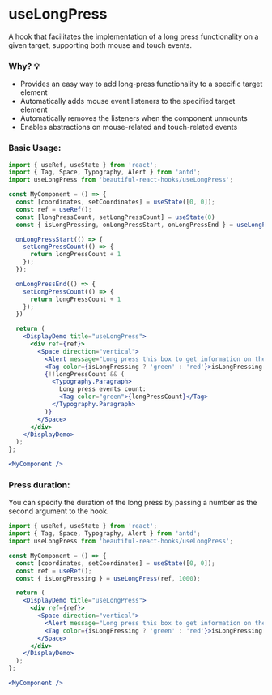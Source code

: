 # useLongPress

A hook that facilitates the implementation of a long press functionality on a given target, supporting both mouse and touch events.

### Why? 💡

- Provides an easy way to add long-press functionality to a specific target element
- Automatically adds mouse event listeners to the specified target element
- Automatically removes the listeners when the component unmounts
- Enables abstractions on mouse-related and touch-related events

### Basic Usage:

```jsx harmony
import { useRef, useState } from 'react';
import { Tag, Space, Typography, Alert } from 'antd';
import useLongPress from 'beautiful-react-hooks/useLongPress';

const MyComponent = () => {
  const [coordinates, setCoordinates] = useState([0, 0]);
  const ref = useRef();
  const [longPressCount, setLongPressCount] = useState(0)
  const { isLongPressing, onLongPressStart, onLongPressEnd } = useLongPress(ref);

  onLongPressStart(() => {
    setLongPressCount(() => {
      return longPressCount + 1
    });
  });

  onLongPressEnd(() => {
    setLongPressCount(() => {
      return longPressCount + 1
    });
  })

  return (
    <DisplayDemo title="useLongPress">
      <div ref={ref}>
        <Space direction="vertical">
          <Alert message="Long press this box to get information on the long press event" type="info" showIcon />
          <Tag color={isLongPressing ? 'green' : 'red'}>isLongPressing: {isLongPressing ? 'yes' : 'no'}</Tag>
          {!!longPressCount && (
            <Typography.Paragraph>
              Long press events count:
              <Tag color="green">{longPressCount}</Tag>
            </Typography.Paragraph>
          )}
        </Space>
      </div>
    </DisplayDemo>
  );
};

<MyComponent />
```

### Press duration:

You can specify the duration of the long press by passing a number as the second argument to the hook.

```jsx harmony
import { useRef, useState } from 'react';
import { Tag, Space, Typography, Alert } from 'antd';
import useLongPress from 'beautiful-react-hooks/useLongPress';

const MyComponent = () => {
  const [coordinates, setCoordinates] = useState([0, 0]);
  const ref = useRef();
  const { isLongPressing } = useLongPress(ref, 1000);

  return (
    <DisplayDemo title="useLongPress">
      <div ref={ref}>
        <Space direction="vertical">
          <Alert message="Long press this box to get information on the long press event" type="info" showIcon />
          <Tag color={isLongPressing ? 'green' : 'red'}>isLongPressing: {isLongPressing ? 'yes' : 'no'}</Tag>
        </Space>
      </div>
    </DisplayDemo>
  );
};

<MyComponent />
```

<!-- Types -->
